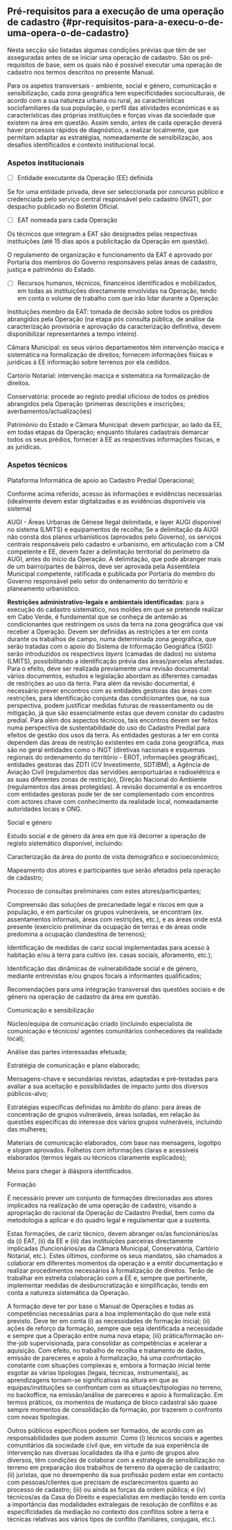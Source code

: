 ## Pré-requisitos para a execução de uma operação de cadastro {#pr-requisitos-para-a-execu-o-de-uma-opera-o-de-cadastro}

Nesta secção são listadas algumas condições prévias que têm de ser asseguradas antes de se iniciar uma operação de cadastro. São os pré-requisitos de base, sem os quais não é possível executar uma operação de cadastro nos termos descritos no presente Manual.

Para os aspetos transversais - ambiente, social e género, comunicação e sensibilização, cada zona geográfica tem especificidades socioculturais, de acordo com a sua natureza urbana ou rural, as características sociofamiliares da sua população, o perfil das atividades económicas e as características das próprias instituições e forças vivas da sociedade que existem na área em questão. Assim sendo, antes de cada operação deverá haver processos rápidos de diagnóstico, a realizar localmente, que permitam adaptar as estratégias, nomeadamente de sensibilização, aos desafios identificados e contexto institucional local.

### Aspetos institucionais

* [ ] Entidade executante da Operação \(EE\) definida

Se for uma entidade privada, deve ser seleccionada por concurso público e credenciada pelo serviço central responsável pelo cadastro \(INGT\), por despacho publicado no Boletim Oficial.

* [ ] EAT nomeada para cada Operação

Os técnicos que integram a EAT são designados pelas respectivas instituições \(até 15 dias após a publicitação da Operação em questão\).

O regulamento de organização e funcionamento da EAT é aprovado por Portaria dos membros do Governo responsáveis pelas áreas de cadastro, justiça e património do Estado.

* [ ] Recursos humanos, técnicos, financeiros identificados e mobilizados, em todas as instituições directamente envolvidas na Operação, tendo em conta o volume de trabalho com que irão lidar durante a Operação

Instituições membro da EAT: tomada de decisão sobre todos os prédios abrangidos pela Operação \(na etapa pós consulta pública, de análise da caracterização provisória e aprovação da caracterização definitiva, devem disponibilizar representantes a tempo inteiro\).

Câmara Municipal: os seus vários departamentos têm intervenção maciça e sistemática na formalização de direitos; fornecem informações físicas e jurídicas à EE informação sobre terrenos por ela cedidos.

Cartório Notarial: intervenção maciça e sistemática na formalização de direitos.

Conservatória: procede ao registo predial oficioso de todos os prédios abrangidos pela Operação \(primeiras descrições e inscrições; averbamentos/actualizações\)

Património do Estado e Câmara Municipal: devem participar, ao lado da EE, em todas etapas da Operação; enquanto titulares cadastrais demarcar todos os seus prédios, fornecer à EE as respectivas informações físicas, e as jurídicas. 

### Aspetos técnicos

Plataforma Informática de apoio ao Cadastro Predial Operacional;

Conforme acima referido, acesso às informações e evidências necessárias \(idealmente devem estar digitalizadas e as evidências disponíveis via sistema\)

AUGI - Áreas Urbanas de Génese Ilegal delimitada, e layer AUGI disponível no sistema \(LMITS\) e equipamentos de recolha; Se a delimitação da AUGI não consta dos planos urbanísticos \(aprovados pelo Governo\), os serviços centrais responsáveis pelo cadastro e urbanismo, em articulação com a CM competente e EE, devem fazer a delimitação territorial do perímetro da AUGI, antes do início da Operação. A delimitação, que pode abranger mais de um bairro/partes de bairros, deve ser aprovada pela Assembleia Municipal competente, ratificada e publicada por Portaria do membro do Governo responsável pelo setor do ordenamento do território e planeamento urbanístico.

**Restrições administrativo-legais e ambientais identificadas**: para a execução do cadastro sistemático, nos moldes em que se pretende realizar em Cabo Verde, é fundamental que se conheça de antemão as condicionantes que restringem os usos da terra na zona geográfica que vai receber a Operação. Devem ser definidas as restrições a ter em conta durante os trabalhos de campo, numa determinada zona geográfica, que serão tratadas com o apoio do Sistema de Informação Geográfica \(SIG\): serão introduzidos os respectivos _layers_ \(camadas de dados\) no sistema \(LMITS\), possibilitando a identificação prévia das áreas/parcelas afectadas. Para o efeito, deve ser realizada previamente uma revisão documental: vários documentos, estudos e legislação abordam as diferentes camadas de restrições ao uso da terra. Para além da revisão documental, é necessário prever encontros com as entidades gestoras das áreas com restrições, para identificação conjunta das condicionantes que, na sua perspectiva, podem justificar medidas futuras de reassentamento ou de mitigação, já que são essencialmente estas que devem constar do cadastro predial. Para além dos aspectos técnicos, tais encontros devem ser feitos numa perspectiva de sustentabilidade do uso do Cadastro Predial para efeitos de gestão dos usos da terra. As entidades gestoras a ter em conta dependem das áreas de restrição existentes em cada zona geográfica, mas são no geral entidades como o INGT \(diretivas nacionais e esquemas regionais do ordenamento do território - EROT, informações geográficas\), entidades gestoras das ZDTI \(CV Investimento, SDTIBM\), a Agência de Aviação Civil \(regulamentos das servidões aeroportuárias e radioelétrica e as suas diferentes zonas de restrição\), Direção Nacional do Ambiente \(regulamentos das áreas protegidas\). A revisão documental e os encontros com entidades gestoras pode ter de ser complementado com encontros com actores chave com conhecimento da realidade local, nomeadamente autoridades locais e ONG.

Social e género

Estudo social e de género da área em que irá decorrer a operação de registo sistemático disponível, incluindo:

Caracterização da área do ponto de vista demográfico e socioeconómico;

Mapeamento dos atores e participantes que serão afetados pela operação de cadastro;

Processo de consultas preliminares com estes atores/participantes;

Compreensão das soluções de precariedade legal e riscos em que a população, e em particular os grupos vulneráveis, se encontram \(ex. assentamentos informais, áreas com restrições, etc.\), e as áreas onde está presente \(exercício preliminar da ocupação de terras e de áreas onde predomina a ocupação clandestina de terrenos\);

Identificação de medidas de cariz social implementadas para acesso à habitação e/ou à terra para cultivo \(ex. casas sociais, aforamento, etc.\);

Identificação das dinâmicas de vulnerabilidade social e de género, mediante entrevistas e/ou grupos focais a informantes qualificados;

Recomendações para uma integração transversal das questões sociais e de género na operação de cadastro da área em questão.

Comunicação e sensibilização

Núcleo/equipa de comunicação criado \(incluindo especialista de comunicação e técnicos/ agentes comunitários conhecedores da realidade local\);

Análise das partes interessadas efetuada;

Estratégia de comunicação e plano elaborado;

Mensagens-chave e secundárias revistas, adaptadas e pré-testadas para avaliar a sua aceitação e possibilidades de impacto junto dos diversos públicos-alvo;

Estratégias específicas definidas no âmbito do plano: para áreas de concentração de grupos vulneráveis, áreas isoladas, em relação às questões específicas do interesse dos vários grupos vulneráveis, incluindo das mulheres;

Materiais de comunicação elaborados, com base nas mensagens, logotipo e _slogan_ aprovados. Folhetos com informações claras e acessíveis elaborados \(termos legais ou técnicos claramente explicados\);

Meios para chegar à diáspora identificados.

Formação

É necessário prever um conjunto de formações direcionadas aos atores implicados na realização de uma operação de cadastro, visando a apropriação do racional da Operação do Cadastro Predial, bem como da metodologia a aplicar e do quadro legal e regulamentar que a sustenta.

Estas formações, de cariz técnico, devem abranger os/as funcionários/as da \(i\) EAT, \(ii\) da EE e \(iii\) das instituições parceiras directamente implicadas \(funcionários/as da Câmara Municipal, Conservatória, Cartório Notarial, etc.\). Estes últimos, conforme os seus mandatos, são chamados a colaborar em diferentes momentos da operação e a emitir documentação e realizar procedimentos necessários à formalização de direitos. Terão de trabalhar em estreita colaboração com a EE e, sempre que pertinente, implementar medidas de desburocratização e simplificação, tendo em conta a natureza sistemática da Operação.

A formação deve ter por base o Manual de Operações e todas as competências necessárias para a boa implementação do que nele está previsto. Deve ter em conta \(i\) as necessidades de formação inicial; \(ii\) ações de reforço da formação, sempre que seja identificada a necessidade e sempre que a Operação entre numa nova etapa; \(iii\) prática/formação on-the-job supervisionada, para consolidar as competências e acelerar a aquisição. Com efeito, no trabalho de recolha e tratamento de dados, emissão de pareceres e apoio à formalização, há uma confrontação constante com situações complexas e, embora a formação inicial tente esgotar as várias tipologias \(legais, técnicas, instrumentais\), as aprendizagens tornam-se significativas na altura em que as equipas/instituições se confrontam com as situações/tipologias no terreno, no backoffice, na emissão/análise de pareceres e apoio à formalização. Em termos práticos, os momentos de mudança de bloco cadastral são quase sempre momentos de consolidação da formação, por trazerem o confronto com novas tipologias.

Outros públicos específicos podem ser formados, de acordo com as responsabilidades que podem assumir. Como \(i\) técnicos sociais e agentes comunitários da sociedade civil que, em virtude da sua experiência de intervenção nas diversas localidades da ilha e junto de grupos alvo diversos, têm condições de colaborar com a estratégia de sensibilização no terreno em preparação dos trabalhos de terreno da operação de cadastro; \(ii\) juristas, que no desempenho da sua profissão podem estar em contacto com pessoas/clientes que precisam de esclarecimentos quanto ao processo de cadastro; \(iii\) ou ainda as forças da ordem pública; e \(iv\) técnicos/as da Casa do Direito e especialistas em mediação tendo em conta a importância das modalidades extralegais de resolução de conflitos e as especificidades da mediação no contexto dos conflitos sobre a terra e técnicas relativas aos vários tipos de conflito \(familiares, conjugais, etc.\).


